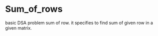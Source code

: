 # Sum_of_rows
basic DSA problem sum of row. 
it specifies to find sum of given row in a  given matrix.
